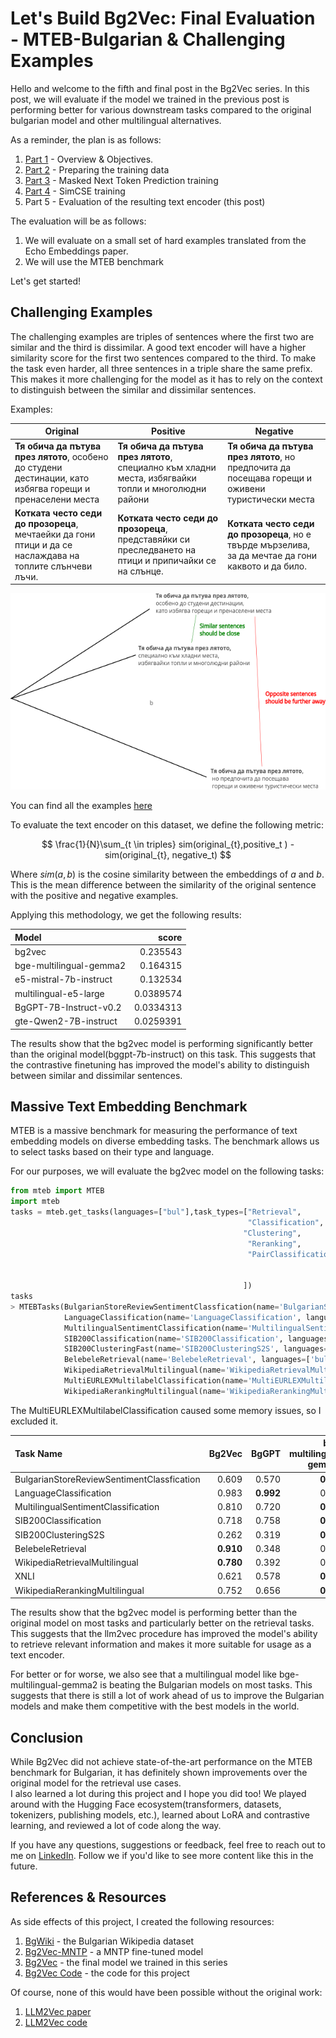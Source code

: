 # Let's Build Bg2Vec: Final Evaluation - MTEB-Bulgarian & Challenging Examples 

Hello and welcome to the fifth and final post in the Bg2Vec series. In this post, we will evaluate if the model we
trained in the previous post is performing better for various downstream tasks compared to the original bulgarian model 
and other multilingual alternatives.

As a reminder, the plan is as follows:

1. [Part 1](https://mboyanov.github.io/2024/05/18/Bg2Vec.html) - Overview & Objectives.
2. [Part 2](https://mboyanov.github.io/2024/05/30/Bg2Vec-Preprocessing.html) - Preparing the training data
3. [Part 3](https://mboyanov.github.io/2024/08/31/BiMNTP.html) - Masked Next Token Prediction training
4. [Part 4](https://mboyanov.github.io/2024/09/11/SimCSE.html) - SimCSE training
5. Part 5 - Evaluation of the resulting text encoder (this post)

The evaluation will be as follows:
1. We will evaluate on a small set of hard examples translated from the Echo Embeddings paper.
2. We will use the MTEB benchmark

Let's get started!

## Challenging Examples

The challenging examples are triples of sentences where the first two are similar and the third is dissimilar. A good text encoder
will have a higher similarity score for the first two sentences compared to the third. 
To make the task even harder, all three sentences in a triple share the same prefix. This makes it more challenging for the model 
as it has to rely on the context to distinguish between the similar and dissimilar sentences.

Examples:

| Original                                                                                                    | Positive                                                                                                 | Negative                                                                                               |
|-------------------------------------------------------------------------------------------------------------|----------------------------------------------------------------------------------------------------------|--------------------------------------------------------------------------------------------------------|
| **Тя обича да пътува през лятото**, особено до студени дестинации, като избягва горещи и пренаселени места  | **Тя обича да пътува през лятото**, специално към хладни места, избягвайки топли и многолюдни райони     | **Тя обича да пътува през лятото**, но предпочита да посещава горещи и оживени туристически места      |
| **Котката често седи до прозореца**, мечтаейки да гони птици и да се наслаждава на топлите слънчеви лъчи.   | **Котката често седи до прозореца**, представяйки си преследването на птици и припичайки се на слънце.  | **Котката често седи до прозореца**, но е твърде мързелива, за да мечтае да гони каквото и да било.	  | 

<img src="/images/bg2vec-eval.png"/>

You can find all the examples [here](https://docs.google.com/spreadsheets/d/e/2PACX-1vQtRnQ7aKgXhZGN9pldzrDpIyk5960xZpX36XJlPy4mUP5-mOra7JTYL7alPvjf4ZFkIZzb3MwYZ_xL/pub?output=csv)

To evaluate the text encoder on this dataset, we define the following metric:

$$ \frac{1}{N}\sum_{t \in triples} sim(original_{t},positive_t ) - sim(original_{t}, negative_t) $$

Where $sim(a,b)$ is the cosine similarity between the embeddings of $a$ and $b$. This is the mean difference between the similarity of the original sentence with the positive and negative examples.

Applying this methodology, we get the following results:


| Model                   |     score |
|:------------------------|----------:|
| bg2vec                  | 0.235543  |
| bge-multilingual-gemma2 | 0.164315  |
| e5-mistral-7b-instruct  | 0.132534  |
| multilingual-e5-large   | 0.0389574 |
| BgGPT-7B-Instruct-v0.2  | 0.0334313 |
| gte-Qwen2-7B-instruct   | 0.0259391 |

The results show that the bg2vec model is performing significantly better than the original model(bggpt-7b-instruct) on this task.
This suggests that the contrastive finetuning has improved the model's ability to distinguish between similar and dissimilar sentences.

## Massive Text Embedding Benchmark

MTEB is a massive benchmark for measuring the performance of text embedding models on diverse embedding tasks. 
The benchmark allows us to select tasks based on their type and language.

For our purposes, we will evaluate the bg2vec model on the following tasks:

```python
from mteb import MTEB
import mteb
tasks = mteb.get_tasks(languages=["bul"],task_types=["Retrieval", 
                                                     "Classification",
                                                    "Clustering",
                                                     "Reranking",
                                                     "PairClassification",
                                                                                                          "MultilabelClassification"

                                                    ])
tasks
> MTEBTasks(BulgarianStoreReviewSentimentClassfication(name='BulgarianStoreReviewSentimentClassfication', languages=['bul']), 
            LanguageClassification(name='LanguageClassification', languages=['ara', 'bul', 'cmn', '...']), 
            MultilingualSentimentClassification(name='MultilingualSentimentClassification', languages=['bul']), 
            SIB200Classification(name='SIB200Classification', languages=['bul']),
            SIB200ClusteringFast(name='SIB200ClusteringS2S', languages=['bul']), 
            BelebeleRetrieval(name='BelebeleRetrieval', languages=['bul', 'eng']), 
            WikipediaRetrievalMultilingual(name='WikipediaRetrievalMultilingual', languages=['bul']), 
            MultiEURLEXMultilabelClassification(name='MultiEURLEXMultilabelClassification', languages=['bul']), XNLI(name='XNLI', languages=['bul']),
            WikipediaRerankingMultilingual(name='WikipediaRerankingMultilingual', languages=['bul']))
```

The MultiEURLEXMultilabelClassification caused some memory issues, so I excluded it.

| Task Name                           |    Bg2Vec |     BgGPT |     bge-multilingual-gemma2 | 
|:------------------------------------|----------:|----------:|----------------------------:|
| BulgarianStoreReviewSentimentClassfication |     0.609 |     0.570 |                  **0.696** |
| LanguageClassification              |     0.983 | **0.992** |                       0.920 |
| MultilingualSentimentClassification |     0.810 |     0.720 |                **0.905** |
| SIB200Classification                |     0.718 |     0.758 |               **0.769** |
| SIB200ClusteringS2S                 |     0.262 |     0.319 |             **0.391** |
| BelebeleRetrieval                   | **0.910** |     0.348 |                       0.764 |
| WikipediaRetrievalMultilingual      | **0.780** |     0.392 |                       0.689 |
| XNLI                                |     0.621 |     0.578 |   **0.792** |
| WikipediaRerankingMultilingual      |     0.752 |     0.656 | **0.813** |

<style>
    .tooltip {
      position: absolute;
      padding: 8px;
      background: rgba(255, 255, 255, 0.9);
      border: 1px solid #ddd;
      border-radius: 4px;
      pointer-events: none;
      font-family: -apple-system, system-ui, sans-serif;
      font-size: 12px;
    }
    .legend {
      font-family: -apple-system, system-ui, sans-serif;
      font-size: 12px;
    }
    .axis-label {
      font-family: -apple-system, system-ui, sans-serif;
      font-size: 12px;
    }
  </style>
  <div id="chart"></div>
  <script src="https://cdnjs.cloudflare.com/ajax/libs/d3/7.8.5/d3.min.js"></script>
  <script>
    // Data
    const data = [
      {
        "Task Name": "BulgarianStoreReviewSentimentClassification",
"BgGPT": 0.570,        
"Bg2Vec": 0.609,
        
        "bge-multilingual-gemma2": 0.696
      },
      {
        "Task Name": "LanguageClassification",
"BgGPT": 0.992,        
"Bg2Vec": 0.983,
        
        "bge-multilingual-gemma2": 0.920
      },
      {
        "Task Name": "MultilingualSentimentClassification",
"BgGPT": 0.720,
                
"Bg2Vec": 0.810,
        "bge-multilingual-gemma2": 0.905
      },
      {
        "Task Name": "SIB200Classification",
"BgGPT": 0.758,
                
"Bg2Vec": 0.718,
        "bge-multilingual-gemma2": 0.769
      },
      {
        "Task Name": "SIB200ClusteringS2S",
"BgGPT": 0.319,
                
"Bg2Vec": 0.262,
        "bge-multilingual-gemma2": 0.391
      },
      {
        "Task Name": "BelebeleRetrieval",
"BgGPT": 0.348,
                
"Bg2Vec": 0.910,
        "bge-multilingual-gemma2": 0.764
      },
      {
        "Task Name": "WikipediaRetrievalMultilingual",
"BgGPT": 0.392,
                
"Bg2Vec": 0.780,
        "bge-multilingual-gemma2": 0.689
      },
      {
        "Task Name": "XNLI",
"BgGPT": 0.578,
                
"Bg2Vec": 0.621,
        "bge-multilingual-gemma2": 0.792
      },
      {
        "Task Name": "WikipediaRerankingMultilingual",
"BgGPT": 0.656,
                
"Bg2Vec": 0.752,
        "bge-multilingual-gemma2": 0.813
      }
    ];

    // Set up dimensions
    const margin = {top: 40, right: 160, bottom: 120, left: 60};
    const width = 840 - margin.left - margin.right;
    const height = 600 - margin.top - margin.bottom;

    // Create SVG
    const svg = d3.select("#chart")
      .append("svg")
        .attr("width", width + margin.left + margin.right)
        .attr("height", height + margin.top + margin.bottom)
      .append("g")
        .attr("transform", `translate(${margin.left},${margin.top})`);

    // Format data
    const models =  ["BgGPT","Bg2Vec", "bge-multilingual-gemma2"];
    const colors = ["#4f46e5", "#10b981", "#f59e0b"];

    // Set up scales
    const x0 = d3.scaleBand()
      .domain(data.map(d => d["Task Name"]))
      .rangeRound([0, width])
      .padding(0.1);

    const x1 = d3.scaleBand()
      .domain(models)
      .rangeRound([0, x0.bandwidth()])
      .padding(0.05);

    const y = d3.scaleLinear()
      .domain([0, 1])
      .range([height, 0]);

    // Add X axis
    svg.append("g")
      .attr("transform", `translate(0,${height})`)
      .call(d3.axisBottom(x0))
      .selectAll("text")
        .attr("transform", "rotate(-45)")
        .style("text-anchor", "end")
        .attr("dx", "-.8em")
        .attr("dy", ".15em");

    // Add Y axis
    svg.append("g")
      .call(d3.axisLeft(y)
        .tickFormat(d3.format(".0%")));

    // Create tooltip
    const tooltip = d3.select("body")
      .append("div")
      .attr("class", "tooltip")
      .style("opacity", 0);

    // Add bars
    svg.append("g")
      .selectAll("g")
      .data(data)
      .join("g")
        .attr("transform", d => `translate(${x0(d["Task Name"])},0)`)
      .selectAll("rect")
      .data(d => models.map(model => ({model, value: d[model]})))
      .join("rect")
        .attr("x", d => x1(d.model))
        .attr("y", d => y(d.value))
        .attr("width", x1.bandwidth())
        .attr("height", d => height - y(d.value))
        .attr("fill", d => colors[models.indexOf(d.model)])
        .on("mouseover", function(event, d) {
          tooltip.transition()
            .duration(200)
            .style("opacity", .9);
          tooltip.html(`${d.model}: ${(d.value * 100).toFixed(1)}%`)
            .style("left", (event.pageX) + "px")
            .style("top", (event.pageY - 28) + "px");
        })
        .on("mouseout", function(d) {
          tooltip.transition()
            .duration(500)
            .style("opacity", 0);
        });

    // Add legend
    const legend = svg.append("g")
      .attr("class", "legend")
      .attr("transform", `translate(${width + 10}, 0)`);

    models.forEach((model, i) => {
      const legendRow = legend.append("g")
        .attr("transform", `translate(0, ${i * 20})`);
      
      legendRow.append("rect")
        .attr("width", 10)
        .attr("height", 10)
        .attr("fill", colors[i]);
      
      legendRow.append("text")
        .attr("x", 20)
        .attr("y", 10)
        .text(model);
    });

    // Add title
    svg.append("text")
      .attr("x", width / 2)
      .attr("y", -10)
      .attr("text-anchor", "middle")
      .style("font-size", "15px")
      //.style("font-weight", "bold")
      .text("Bg2Vec outperforms the original model on most tasks, but is still behind the multilingual model");
  </script>


The results show that the bg2vec model is performing better than the original model on most tasks and particularly
better on the retrieval tasks. This suggests that the llm2vec procedure has improved the model's ability to retrieve relevant information
and makes it more suitable for usage as a text encoder. 

For better or for worse, we also see that a multilingual model like bge-multilingual-gemma2 is beating the Bulgarian models on most tasks.
This suggests that there is still a lot of work ahead of us to improve the Bulgarian models and make them competitive with the best models in the world.


## Conclusion

While Bg2Vec did not achieve state-of-the-art performance on the MTEB benchmark for Bulgarian, it has definitely shown improvements 
over the original model for the retrieval use cases.     
I also learned a lot during this project and I hope you did too! We played around with the Hugging Face ecosystem(transformers, datasets, tokenizers, publishing models, etc.),
learned about LoRA and contrastive learning, and reviewed a lot of code along the way.

If you have any questions, suggestions or feedback, feel free to reach out to me on [LinkedIn](https://www.linkedin.com/in/martin-boyanov-1ab2124a/).
Follow we if you'd like to see more content like this in the future.


## References & Resources

As side effects of this project, I created the following resources:
1. [BgWiki](https://huggingface.co/datasets/mboyanov/bgwiki) - the Bulgarian Wikipedia dataset
2. [Bg2Vec-MNTP](https://huggingface.co/mboyanov/bggpt-mntp) - a MNTP fine-tuned model 
3. [Bg2Vec](https://huggingface.co/mboyanov/bg2vec) - the final model we trained in this series
4. [Bg2Vec Code](https://github.com/mboyanov/bg2vec) - the code for this project

Of course, none of this would have been possible without the original work:
1. [LLM2Vec paper](https://arxiv.org/abs/2404.05961) 
2. [LLM2Vec code](https://github.com/McGill-NLP/llm2vec)


